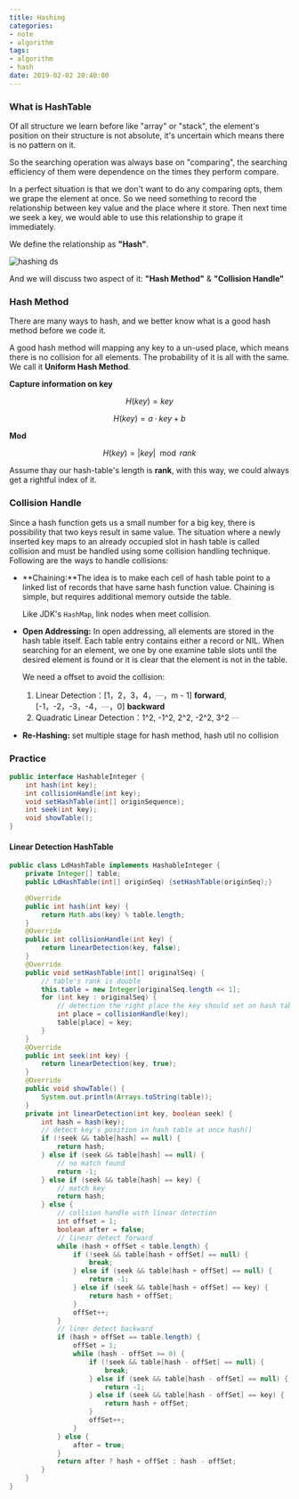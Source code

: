 ```yaml
---
title: Hashing
categories:
- note
- algorithm
tags:
- algorithm
- hash
date: 2019-02-02 20:40:00
---
```




### What is HashTable

Of all structure we learn before like "array" or "stack", the element's position on their structure is not absolute, it's uncertain which means there is no pattern on it.  

So the searching operation was always base on "comparing",  the searching efficiency of them were dependence on the times they perform compare.

In a perfect situation is that we don't want to do any comparing opts, them we grape the element at once. So we need something to record the relationship between key value and the place where it store. Then next time we seek a key, we would able to use this relationship to grape it immediately.

We define the relationship as **"Hash"**.

![hashing ds](https://www.geeksforgeeks.org/wp-content/uploads/HashingDataStructure-min-768x384.png)

And we will discuss two aspect of it: **"Hash Method"** & **"Collision Handle"**

### Hash Method

There are many ways to hash, and we better know what is a good hash method before we code it.

A good hash method will mapping any key to a un-used place, which means there is no collision for all elements. The probability of it is all with the same. We call it **Uniform Hash Method**.

**Capture information on key**

$$H(key) = key$$

$$H(key) = a \cdotp key + b​$$

**Mod**

$$H(key) = | key |\mod rank$$

Assume thay our hash-table's length is **rank**, with this way, we could always get a rightful index of it.

### Collision Handle

Since a hash function gets us a small number for a big key, there is possibility that two keys result in same value. The situation where a newly inserted key maps to an already occupied slot in hash table is called collision and must be handled using some collision handling technique. Following are the ways to handle collisions:

- **Chaining:**The idea is to make each cell of hash table point to a linked list of records that have same hash function value. Chaining is simple, but requires additional memory outside the table.

    Like JDK's `HashMap`, link nodes when meet collision.

- **Open Addressing:** In open addressing, all elements are stored in the hash table itself. Each table entry contains either a record or NIL. When searching for an element, we one by one examine table slots until the desired element is found or it is clear that the element is not in the table.

    We need a offset to avoid the collision:

    1. Linear Detection：[1，2，3，4，┈，m - 1] **forward**, [-1，-2，-3，-4，┈，0] **backward**
    2. Quadratic Linear Detection：1^2, -1^2, 2^2, -2^2, 3^2 ┈

- **Re-Hashing:** set multiple stage for hash method, hash util no collision

### Practice

```java
public interface HashableInteger {
    int hash(int key);
    int collisionHandle(int key);
    void setHashTable(int[] originSequence);
    int seek(int key);
    void showTable();
}
```

#### Linear Detection HashTable

```java
public class LdHashTable implements HashableInteger {
    private Integer[] table;
    public LdHashTable(int[] originSeq) {setHashTable(originSeq);}

    @Override
    public int hash(int key) {
        return Math.abs(key) % table.length;
    }
    @Override
    public int collisionHandle(int key) {
        return linearDetection(key, false);
    }
    @Override
    public void setHashTable(int[] originalSeq) {
        // table's rank is double
        this.table = new Integer[originalSeq.length << 1];
        for (int key : originalSeq) {
            // detection the right place the key should set on hash table
            int place = collisionHandle(key);
            table[place] = key;
        }
    }
    @Override
    public int seek(int key) {
        return linearDetection(key, true);
    }
    @Override
    public void showTable() {
        System.out.println(Arrays.toString(table));
    }
    private int linearDetection(int key, boolean seek) {
        int hash = hash(key);
        // detect key's position in hash table at once hash()
        if (!seek && table[hash] == null) {
            return hash;
        } else if (seek && table[hash] == null) {
            // no match found
            return -1;
        } else if (seek && table[hash] == key) {
            // match key
            return hash;
        } else {
			// collsion handle with linear detection
            int offset = 1;
            boolean after = false;
			// linear detect forward
            while (hash + offSet < table.length) {
                if (!seek && table[hash + offSet] == null) {
                    break;
                } else if (seek && table[hash + offSet] == null) {
                    return -1;
                } else if (seek && table[hash + offSet] == key) {
                    return hash + offSet;
                }
                offSet++;
            }
            // liner detect backward
            if (hash + offSet == table.length) {
                offSet = 1;
                while (hash - offSet >= 0) {
                    if (!seek && table[hash - offSet] == null) {
                        break;
                    } else if (seek && table[hash - offSet] == null) {
                        return -1;
                    } else if (seek && table[hash - offSet] == key) {
                        return hash + offSet;
                    }
                    offSet++;
                }
            } else {
                after = true;
            }
            return after ? hash + offSet : hash - offSet;
        }
    }
}
```
